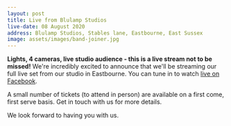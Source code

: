 ```yaml
---
layout: post
title: Live from Blulamp Studios
live-date: 08 August 2020
address: Blulamp Studios, Stables lane, Eastbourne, East Sussex
image: assets/images/band-joiner.jpg
---
```




**Lights, 4 cameras, live studio audience - this is a live stream not to be missed!** We're incredibly excited to announce that we'll be streaming our full live set from our studio in Eastbourne. You can tune in to watch [live on Facebook](https://www.facebook.com/greatfireband/live). 

A small number of tickets (to attend in person) are available on a first come, first serve basis. Get in touch with us for more details.

We look forward to having you with us.